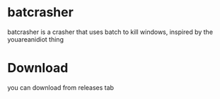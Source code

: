 # batcrasher
batcrasher is a crasher that uses batch to kill windows, inspired by the youareanidiot thing
# Download
you can download from releases tab
